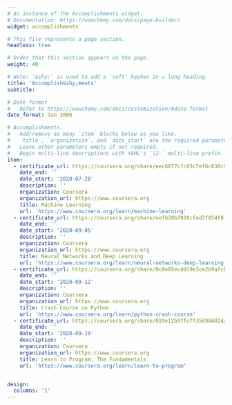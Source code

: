 ```yaml
---
# An instance of the Accomplishments widget.
# Documentation: https://wowchemy.com/docs/page-builder/
widget: accomplishments

# This file represents a page section.
headless: true

# Order that this section appears on the page.
weight: 40

# Note: `&shy;` is used to add a 'soft' hyphen in a long heading.
title: 'Accomplish&shy;ments'
subtitle:

# Date format
#   Refer to https://wowchemy.com/docs/customization/#date-format
date_format: Jan 2006

# Accomplishments.
#   Add/remove as many `item` blocks below as you like.
#   `title`, `organization`, and `date_start` are the required parameters.
#   Leave other parameters empty if not required.
#   Begin multi-line descriptions with YAML's `|2-` multi-line prefix.
item:
  - certificate_url: https://coursera.org/share/eec6077cfc65c7ef6c630c9316b97256
    date_end: ''
    date_start: '2020-07-28'
    description: ''
    organization: Coursera
    organization_url: https://www.coursera.org
    title: Machine Learning
    url: 'https://www.coursera.org/learn/machine-learning'
  - certificate_url: https://coursera.org/share/eefb28b7020cfed2f854f97f95c43517
    date_end: ''
    date_start: '2020-09-05'
    description: ''
    organization: Coursera
    organization_url: https://www.coursera.org
    title: Neural Networks and Deep Learning
    url: 'https://www.coursera.org/learn/neural-networks-deep-learning'
  - certificate_url: https://coursera.org/share/0c0e05ecdd19e3ce2b9afcbf0b8f17db
    date_end: ''
    date_start: '2020-09-12'
    description: ''
    organization: Coursera
    organization_url: https://www.coursera.org
    title: Crash Course on Python
    url: 'https://www.coursera.org/learn/python-crash-course'
  - certificate_url: https://coursera.org/share/019e12b9ffcff35698402dac5d742ed2
    date_end: ''
    date_start: '2020-09-19'
    description: ''
    organization: Coursera
    organization_url: https://www.coursera.org
    title: Learn to Program: The Fundamentals
    url: 'https://www.coursera.org/learn/learn-to-program'


design:
  columns: '1'
---
```

